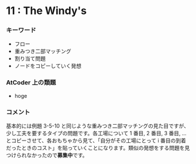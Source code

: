 # 11 : The Windy's

### キーワード

- フロー
- 重みつき二部マッチング
- 割り当て問題
- ノードをコピーしていく発想

### AtCoder 上の類題

- hoge

### コメント

基本的には例題 3-5-10 と同じような重みつき二部マッチングの見た目ですが、少し工夫を要するタイプの問題です。各工場について 1 番目, 2 番目, 3 番目, ... とコピーさせて、各おもちゃから見て、「自分がその工場にとって i 番目の到着だったときのコスト」を貼っていくことになります。類似の発想をする問題を見つけられなかったので**募集中**です。